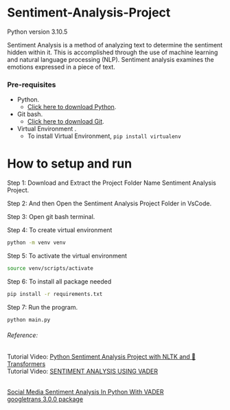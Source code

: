 # Sentiment-Analysis-Project
Python version 3.10.5

Sentiment Analysis is a method of analyzing text to determine the sentiment hidden within it. This is accomplished through the use of machine learning and natural language processing (NLP). Sentiment analysis examines the emotions expressed in a piece of text.

### Pre-requisites
  * Python.
    - [Click here to download Python](https://www.python.org/downloads).
  * Git bash.
    - [Click here to download Git](https://git-scm.com/downloads).
  * Virtual Environment .
    - To install Virtual Environment, `pip install virtualenv`
  
# How to setup and run  
  Step 1: Download and Extract the Project Folder Name Sentiment Analysis Project.

  Step 2: And then Open the Sentiment Analysis Project Folder in VsCode.

  Step 3: Open git bash terminal.

  Step 4: To create virtual environment
  ```bash 
 python -m venv venv
  ```
  
  Step 5: To activate the virtual environment
  ```bash 
source venv/scripts/activate
  ```
  
  Step 6: To install all package needed
  ```bash 
pip install -r requirements.txt
  ```
  
  Step 7: Run the program.
  ```bash 
python main.py
  ```

###### Reference:
Tutorial Video: [Python Sentiment Analysis Project with NLTK and 🤗 Transformers](https://www.youtube.com/watch?v=QpzMWQvxXWk) <br>
 Tutorial Video: [SENTIMENT ANALYSIS USING VADER](https://www.youtube.com/watch?v=Alu_cCXNS-k)<br><br>
 
 [Social Media Sentiment Analysis In Python With VADER](https://towardsdatascience.com/social-media-sentiment-analysis-in-python-with-vader-no-training-required-4bc6a21e87b8) <br>
 [googletrans 3.0.0 package](https://pypi.org/project/googletrans/)

